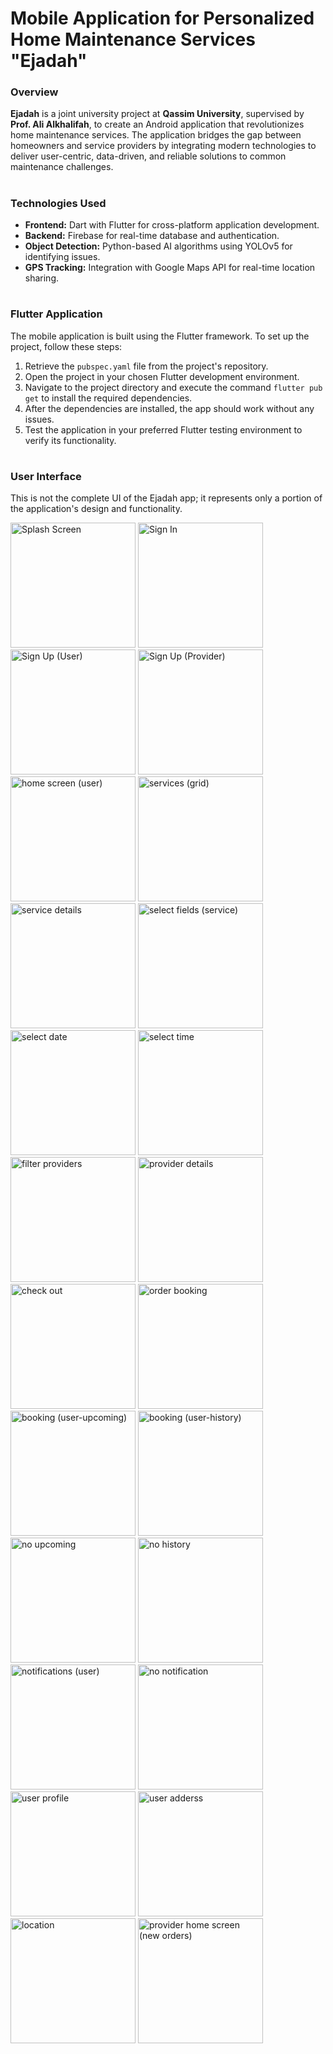 # Mobile Application for Personalized Home Maintenance Services "Ejadah"

### Overview
**Ejadah** is a joint university project at **Qassim University**, supervised by **Prof. Ali Alkhalifah**, to create an Android application that revolutionizes home maintenance services. The application bridges the gap between homeowners and service providers by integrating modern technologies to deliver user-centric, data-driven, and reliable solutions to common maintenance challenges.
#
### Technologies Used
- **Frontend:** Dart with Flutter for cross-platform application development.
- **Backend:** Firebase for real-time database and authentication.
- **Object Detection:** Python-based AI algorithms using YOLOv5 for identifying issues.
- **GPS Tracking:** Integration with Google Maps API for real-time location sharing.
#

### Flutter Application
The mobile application is built using the Flutter framework. To set up the project, follow these steps:

1. Retrieve the `pubspec.yaml` file from the project's repository.
2. Open the project in your chosen Flutter development environment.
3. Navigate to the project directory and execute the command `flutter pub get` to install the required dependencies.
4. After the dependencies are installed, the app should work without any issues.
5. Test the application in your preferred Flutter testing environment to verify its functionality.
#
### User Interface
This is not the complete UI of the Ejadah app; it represents only a portion of the application's design and functionality.



<img width="200" alt="Splash Screen" src="https://github.com/user-attachments/assets/986dfc2d-da7a-4fef-938e-7d8cce0e957e">
<img width="200" alt="Sign In" src="https://github.com/user-attachments/assets/ea1ab13c-e4a6-49af-82e5-ed5b347505ad">
<img width="200" alt="Sign Up (User)" src="https://github.com/user-attachments/assets/7ad334f0-2ae1-4b31-9aee-0b85bd655a1d">
<img width="200" alt="Sign Up (Provider)" src="https://github.com/user-attachments/assets/3a0150a5-729a-406f-984d-9de46784086e">
<img width="200" alt="home screen (user)" src="https://github.com/user-attachments/assets/37b7078e-030f-4aba-88ed-727caaa9af6a">
<img width="200" alt="services (grid)" src="https://github.com/user-attachments/assets/e61c3419-caa7-420e-8490-8879e132e812">
<img width="200" alt="service details" src="https://github.com/user-attachments/assets/e884d1aa-07a7-4cf1-bff6-9651bafca76f">
<img width="200" alt="select fields (service)" src="https://github.com/user-attachments/assets/66644ad4-0afe-4b30-99df-c53128b8de21">
<img width="200" alt="select date" src="https://github.com/user-attachments/assets/b740d0d7-5ffe-4fbc-8abd-100e366cf732">
<img width="200" alt="select time" src="https://github.com/user-attachments/assets/d3383499-5d80-4241-8e2f-6daab4337ed1">
<img width="200" alt="filter providers" src="https://github.com/user-attachments/assets/31c6b292-6ea7-4cb0-9945-82a848a5a83a">
<img width="200" alt="provider details" src="https://github.com/user-attachments/assets/bdbcc123-bbce-4173-a339-3bce609d4843">
<img width="200" alt="check out" src="https://github.com/user-attachments/assets/838f3f31-5de1-4dd1-83c7-8ef876bf76c8">
<img width="200" alt="order booking" src="https://github.com/user-attachments/assets/397d7d83-50e0-4178-99b6-a70bb5649171">
<img width="200" alt="booking (user-upcoming)" src="https://github.com/user-attachments/assets/d9a0aa66-4749-479e-bcb5-b93289278041">
<img width="200" alt="booking (user-history)" src="https://github.com/user-attachments/assets/32c1a159-743a-4893-abdb-8d93377a4fe8">
<img width="200" alt="no upcoming" src="https://github.com/user-attachments/assets/544274af-eca8-4f88-848c-96503fdf83ec">
<img width="200" alt="no history" src="https://github.com/user-attachments/assets/e3598091-06e1-418a-bccd-f54b536b584e">
<img width="200" alt="notifications (user)" src="https://github.com/user-attachments/assets/309b6ef8-1696-4a4e-9e97-d708a648dec0">
<img width="200" alt="no notification" src="https://github.com/user-attachments/assets/434b8d39-0c75-4a1a-9a22-542bb158616e">
<img width="200" alt="user profile" src="https://github.com/user-attachments/assets/aaa9b6ba-efb0-4ca7-931b-4d7c38e222a1">
<img width="200" alt="user adderss" src="https://github.com/user-attachments/assets/05ff2cb0-8f39-40bf-970d-3ea667f6b2d9">
<img width="200" alt="location" src="https://github.com/user-attachments/assets/d5107422-1d8c-45b8-937c-369395042b9a">
<img width="200" alt="provider home screen (new orders)" src="https://github.com/user-attachments/assets/2573e416-9801-4d8b-8f3f-0d2d21d630d0">




